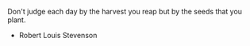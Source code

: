 Don't judge each day by the harvest you reap but by the seeds that you plant.
- Robert Louis Stevenson
